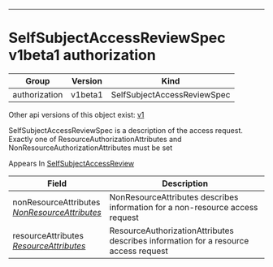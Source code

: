 

-----------
# SelfSubjectAccessReviewSpec v1beta1 authorization



Group        | Version     | Kind
------------ | ---------- | -----------
authorization | v1beta1 | SelfSubjectAccessReviewSpec




<aside class="notice">Other api versions of this object exist: <a href="#selfsubjectaccessreviewspec-v1">v1</a> </aside>


SelfSubjectAccessReviewSpec is a description of the access request.  Exactly one of ResourceAuthorizationAttributes and NonResourceAuthorizationAttributes must be set

<aside class="notice">
Appears In <a href="#selfsubjectaccessreview-v1beta1">SelfSubjectAccessReview</a> </aside>

Field        | Description
------------ | -----------
nonResourceAttributes <br /> *[NonResourceAttributes](#nonresourceattributes-v1beta1)*  | NonResourceAttributes describes information for a non-resource access request
resourceAttributes <br /> *[ResourceAttributes](#resourceattributes-v1beta1)*  | ResourceAuthorizationAttributes describes information for a resource access request







